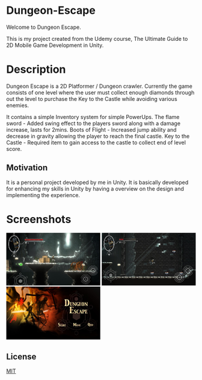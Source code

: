 # Dungeon-Escape
Welcome to Dungeon Escape.

This is my project created from the Udemy course,
The Ultimate Guide to 2D Mobile Game Development in Unity.

# Description

Dungeon Escape is a 2D Platformer / Dungeon crawler.
Currently the game consists of one level where the user must collect enough
diamonds through out the level to purchase the Key to the Castle while avoiding various enemies.

It contains a simple Inventory system for simple PowerUps.
The flame sword - Added swing effect to the players sword along with a damage increase, lasts for 2mins.
Boots of Flight - Increased jump ability and decrease in gravity allowing the player to reach the final castle.
Key to the Castle - Required item to gain access to the castle to collect end of level score.

## Motivation
It is a personal project developed by me in Unity. It is basically developed for enhancing my skills in Unity by having a overview on the design and implementing the experience.

# Screenshots
<img src="3.jpg" width="250">
<img src="2.jpg" width="250">
<img src="1.jpg" width="250">

## License
[MIT](https://choosealicense.com/licenses/mit/)

